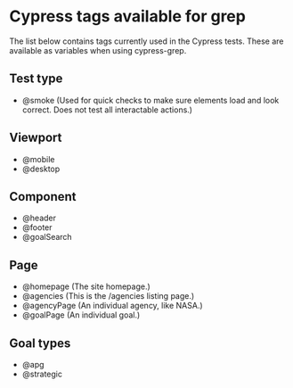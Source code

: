 # Cypress tags available for grep

The list below contains tags currently used in the Cypress tests. These are available as variables when using cypress-grep.

## Test type
- @smoke (Used for quick checks to make sure elements load and look correct. Does not test all interactable actions.)

## Viewport
- @mobile
- @desktop

## Component
- @header
- @footer
- @goalSearch

## Page
- @homepage (The site homepage.)
- @agencies (This is the /agencies listing page.)
- @agencyPage (An individual agency, like NASA.)
- @goalPage (An individual goal.)

## Goal types
- @apg
- @strategic
